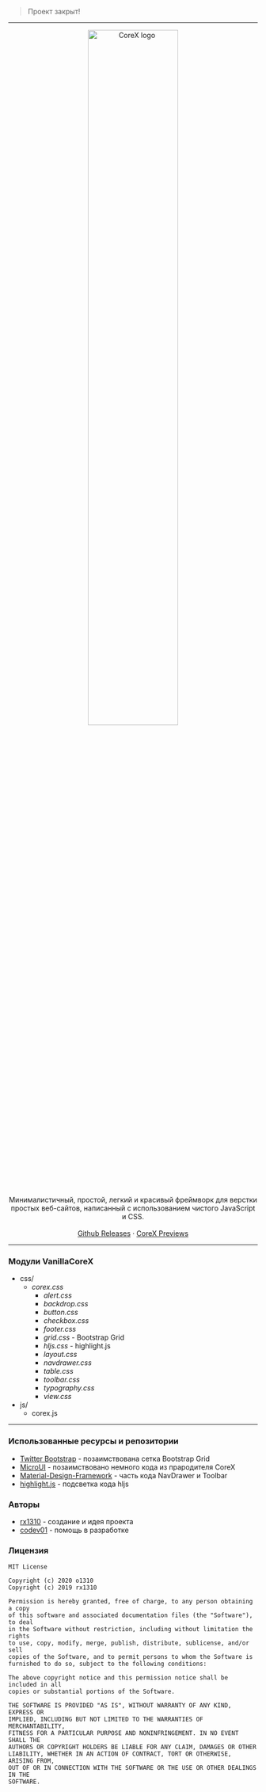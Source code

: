 > Проект закрыт!

---

<p align="center">
  <a href="https://o1310.github.io">
    <img src="https://github.com/o1310/VanillaCoreX/blob/vanilla/corex_logo.png?raw=true" alt="CoreX logo" width="60%">
  </a>
</p>

<p align="center">Минималистичный, простой, легкий и красивый фреймворк для верстки простых веб-сайтов, написанный с использованием чистого JavaScript и CSS.
  <br><br>
  <a href="https://github.com/o1310/CoreX/releases">Github Releases</a> · <a href="https://rx1310.github.io/corex-preview/">CoreX Previews</a>
</p>

---

### Модули VanillaCoreX
- css/
  - _corex.css_
    - _alert.css_
    - _backdrop.css_
    - _button.css_
    - _checkbox.css_
    - _footer.css_
    - _grid.css_ - Bootstrap Grid
    - _hljs.css_ - highlight.js
    - _layout.css_
    - _navdrawer.css_
    - _table.css_
    - _toolbar.css_
    - _typography.css_
    - _view.css_
- js/
  - corex.js
---

### Использованные ресурсы и репозитории
* [Twitter Bootstrap](https://github.com/twbs/bootstrap) - позаимствована сетка Bootstrap Grid
* [MicroUI](https://github.com/rx1310/MicroUI) - позаимствовано немного кода из прародителя CoreX
* [Material-Design-Framework](https://github.com/Igorgro/Material-Design-Framework) - часть кода NavDrawer и Toolbar
* [highlight.js](https://github.com/highlightjs) - подсветка кода hljs

### Авторы
* [rx1310](https://github.com/rx1310) - создание и идея проекта
* [codev01](https://github.com/codev01) - помощь в разработке

### Лицензия
```
MIT License

Copyright (c) 2020 o1310
Copyright (c) 2019 rx1310

Permission is hereby granted, free of charge, to any person obtaining a copy
of this software and associated documentation files (the "Software"), to deal
in the Software without restriction, including without limitation the rights
to use, copy, modify, merge, publish, distribute, sublicense, and/or sell
copies of the Software, and to permit persons to whom the Software is
furnished to do so, subject to the following conditions:

The above copyright notice and this permission notice shall be included in all
copies or substantial portions of the Software.

THE SOFTWARE IS PROVIDED "AS IS", WITHOUT WARRANTY OF ANY KIND, EXPRESS OR
IMPLIED, INCLUDING BUT NOT LIMITED TO THE WARRANTIES OF MERCHANTABILITY,
FITNESS FOR A PARTICULAR PURPOSE AND NONINFRINGEMENT. IN NO EVENT SHALL THE
AUTHORS OR COPYRIGHT HOLDERS BE LIABLE FOR ANY CLAIM, DAMAGES OR OTHER
LIABILITY, WHETHER IN AN ACTION OF CONTRACT, TORT OR OTHERWISE, ARISING FROM,
OUT OF OR IN CONNECTION WITH THE SOFTWARE OR THE USE OR OTHER DEALINGS IN THE
SOFTWARE.
```
